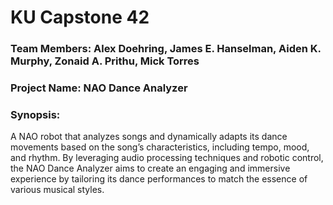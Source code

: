 # KU Capstone 42

### Team Members: Alex Doehring, James E. Hanselman, Aiden K. Murphy, Zonaid A. Prithu, Mick Torres

### Project Name: NAO Dance Analyzer

### Synopsis:
A NAO robot that analyzes songs and dynamically adapts its dance movements based on the song’s characteristics, including tempo, mood, and rhythm. By leveraging audio processing techniques and robotic control, the NAO Dance Analyzer aims to create an engaging and immersive experience by tailoring its dance performances to match the essence of various musical styles.